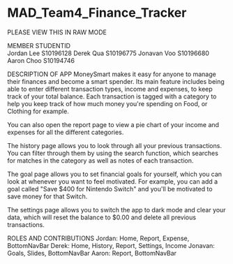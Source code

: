 # MAD_Team4_Finance_Tracker

PLEASE VIEW THIS IN RAW MODE

MEMBER					STUDENTID<br>
Jordan Lee      S10196128
Derek Qua       S10196775
Jonavan Voo     S10196680
Aaron Choo      S10194746

DESCRIPTION OF APP
MoneySmart makes it easy for anyone to manage their finances and become
a smart spender. Its main feature includes being able to enter different
transaction types, income and expenses, to keep track of your total 
balance. Each transaction is tagged with a category to help you keep
track of how much money you're spending on Food, or Clothing for example.

You can also open the report page to view a pie chart of your income and
expenses for all the different categories.

The history page allows you to look through all your previous transactions.
You can filter through them by using the search function, which searches for
matches in the category as well as notes of each transaction.

The goal page allows you to set financial goals for yourself, which you can
look at whenever you want to feel motivated. For example, you can add a goal
called "Save $400 for Nintendo Switch" and you'll be motivated to save money
for that Switch.

The settings page allows you to switch the app to dark mode and clear your
data, which will reset the balance to $0.00 and delete all previous
transactions.

ROLES AND CONTRIBUTIONS
Jordan: Home, Report, Expense, BottomNavBar
Derek: Home, History, Report, Settings, Income
Jonavan: Goals, Slides, BottomNavBar
Aaron: Report, BottomNavBar

